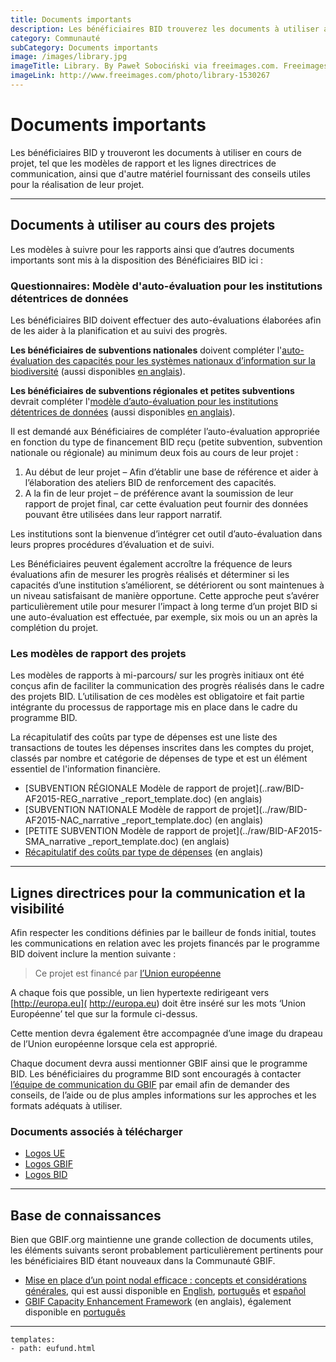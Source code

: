 ```yaml
---
title: Documents importants
description: Les bénéficiaires BID trouverez les documents à utiliser au cours des leurs projets.
category: Communauté
subCategory: Documents importants
image: /images/library.jpg
imageTitle: Library. By Paweł Sobociński via freeimages.com. Freeimages content license.
imageLink: http://www.freeimages.com/photo/library-1530267
---
```

# Documents importants

Les bénéficiaires BID y trouveront les documents à utiliser en cours de projet, tel que les modèles de rapport et les lignes directrices de communication, ainsi que d'autre matériel fournissant des conseils utiles pour la réalisation de leur projet.

<!-- toc -->
<!-- tocstop -->

-----------------------

## Documents à utiliser au cours des projets

Les modèles à suivre pour les rapports ainsi que d’autres documents importants sont mis à la disposition des Bénéficiaires BID ici :

### Questionnaires: Modèle d'auto-évaluation pour les institutions détentrices de données

Les bénéficiaires BID doivent effectuer des auto-évaluations élaborées afin de les aider à la planification et au suivi des progrès.

**Les bénéficiaires de subventions nationales** doivent compléter l'[auto-évaluation des capacités pour les systèmes nationaux d’information sur la biodiversité](http://www.gbif.org/resource/82782) (aussi disponibles [en anglais](http://www.gbif.org/resource/82277)). 

**Les bénéficiaires de subventions régionales et petites subventions** devrait compléter l'[modèle d’auto-évaluation pour les institutions détentrices de données](http://www.gbif.org/resource/82813) (aussi disponibles [en anglais](http://www.gbif.org/resource/82785)). 

Il est demandé aux Bénéficiaires de compléter l’auto-évaluation appropriée en fonction du type de financement BID reçu (petite subvention, subvention nationale ou régionale) au minimum deux fois au cours de leur projet :

1. Au début de leur projet – Afin d’établir une base de référence et aider à l’élaboration des ateliers BID de renforcement des capacités.
2. A la fin de leur projet – de préférence avant la soumission de leur rapport de projet final, car cette évaluation peut fournir des données pouvant être utilisées dans leur rapport narratif. 

Les institutions sont la bienvenue d’intégrer cet outil d’auto-évaluation dans leurs propres procédures d’évaluation et de suivi.

Les Bénéficiaires peuvent également accroître la fréquence de leurs évaluations afin de mesurer les progrès réalisés et déterminer si les capacités d’une institution s’améliorent, se détériorent ou sont maintenues à un niveau satisfaisant de manière opportune. Cette approche peut s’avérer particulièrement utile pour mesurer l’impact à long terme d’un projet BID si une auto-évaluation est effectuée, par exemple, six mois ou un an après la complétion du projet. 

### Les modèles de rapport des projets

Les modèles de rapports à mi-parcours/ sur les progrès initiaux  ont été conçus afin de faciliter la communication des progrès réalisés dans le cadre des projets BID. L’utilisation de ces modèles est obligatoire et fait partie intégrante du processus de rapportage mis en place dans le cadre du programme BID.

La récapitulatif des coûts par type de dépenses est une liste des transactions de toutes les dépenses inscrites dans les comptes du projet, classés par nombre et catégorie de dépenses de type et est un élément essentiel de l'information financière.

+ [SUBVENTION RÉGIONALE Modèle de rapport de projet](..raw/BID-AF2015-REG_narrative _report_template.doc) (en anglais)
+ [SUBVENTION NATIONALE Modèle de rapport de projet](../raw/BID-AF2015-NAC_narrative _report_template.doc) (en anglais)
+ [PETITE SUBVENTION Modèle de rapport de projet](../raw/BID-AF2015-SMA_narrative _report_template.doc) (en anglais)
+ [Récapitulatif des coûts par type de dépenses](../raw/Expense-Summary-Page.xlsx) (en anglais)

-----------------------

## Lignes directrices pour la communication et la visibilité

Afin respecter les conditions définies par le bailleur de fonds initial, toutes les communications en relation avec les projets financés par le programme BID doivent inclure la mention suivante :

> Ce projet est financé par [l’Union européenne](http://europa.eu)

A chaque fois que possible, un lien hypertexte redirigeant vers [http://europa.eu]( http://europa.eu) doit être inséré sur les mots ‘Union Européenne’ tel que sur la formule ci-dessus.

Cette mention devra également être  accompagnée d’une image du drapeau de l’Union européenne lorsque cela est approprié.

Chaque document devra aussi mentionner GBIF ainsi que le programme BID. Les bénéficiaires du programme BID sont encouragés à contacter [l’équipe de communication du GBIF](mailto:communication@gbif.org) par email afin de demander des conseils, de l’aide ou de plus amples informations sur les approches et les formats adéquats à utiliser.

### Documents associés à télécharger

+ [Logos UE](http://bid.gbif.org/raw/eu-flags.zip)
+ [Logos GBIF](http://gbif.org/logos)
+ [Logos BID](http://bid.gbif.org/raw/BID-logos.zip)

-----------

## Base de connaissances

Bien que GBIF.org maintienne une grande collection de documents utiles, les éléments suivants seront probablement particulièrement pertinents pour les bénéficiaires BID étant nouveaux dans la Communauté GBIF.

+ [Mise en place d’un point nodal efficace : concepts et considérations générales](http://www.gbif.org/resource/82147), qui est aussi disponible en [English](http://www.gbif.org/resource/80925), [português](http://www.gbif.org/resource/82231) et [español](http://www.gbif.org/resource/82186)
+ [GBIF Capacity Enhancement Framework](http://www.gbif.org/resource/80954) (en anglais), également disponible en [português](http://www.gbif.org/resource/82231)


-----------

```styledYaml
templates:
- path: eufund.html
```
